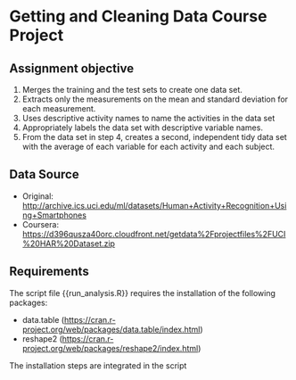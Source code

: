 # Getting and Cleaning Data Course Project

## Assignment objective

1. Merges the training and the test sets to create one data set.
2. Extracts only the measurements on the mean and standard deviation for each measurement.
3. Uses descriptive activity names to name the activities in the data set
4. Appropriately labels the data set with descriptive variable names.
5. From the data set in step 4, creates a second, independent tidy data set with the average of each variable for each activity and each subject.

## Data Source

- Original: http://archive.ics.uci.edu/ml/datasets/Human+Activity+Recognition+Using+Smartphones
- Coursera: https://d396qusza40orc.cloudfront.net/getdata%2Fprojectfiles%2FUCI%20HAR%20Dataset.zip

## Requirements

The script file {{run_analysis.R}} requires the installation of the following packages: 

- data.table (https://cran.r-project.org/web/packages/data.table/index.html)
- reshape2 (https://cran.r-project.org/web/packages/reshape2/index.html)

The installation steps are integrated in the script
